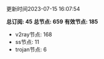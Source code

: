 更新时间2023-07-15 16:07:54

**总订阅: 45**
**总节点: 659**
**有效节点: 185**
- v2ray节点: 168
- ss节点: 11
- trojan节点: 6
